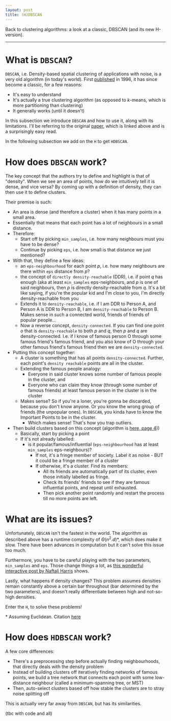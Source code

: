 ```yaml
---
layout: post
title: (H)DBSCAN
---
```


Back to clustering algorithms: a look at a classic, DBSCAN (and its new H-version).

---

# What is `DBSCAN`?

`DBSCAN`, i.e. Density-based spatial clustering of applications with noise, is a very old algorithm (in today's world). First [published](https://www.aaai.org/Papers/KDD/1996/KDD96-037.pdf) in 1996, it has since become a classic, for a few reasons:

- It's easy to understand
- It's actually a true clustering algorithm (as opposed to $k$-means, which is more partitioning than clustering)
- It generally works (until it doesn't)

In this subsection we introduce `DBSCAN` and how to use it, along with its limitations. I'll be referring to the original [paper](https://www.aaai.org/Papers/KDD/1996/KDD96-037.pdf), which is linked above and is a surprisingly easy read.

In the following subsection we add on the `H` to get `HDBSCAN`.

# How does `DBSCAN` work?

The key concept that the authors try to define and highlight is that of "density". When we see an area of points, how do we intuitively tell it is dense, and vice versa? By coming up with a definition of density, they can then use it to define clusters. 

Their premise is such:
- An area is dense (and therefore a cluster) when it has many points in a small area.
- Essentially that means that each point has a lot of neighbours in a small distance.
- Therefore:
    - Start off by picking `min_samples`, i.e. how many neighbours must you have to be dense?
    - Continue by picking `eps`, i.e. how small is that distance we just mentioned?
- With that, they define a few ideas:
    - an `eps-neighbourhood` for each point $p$, i.e. how many neighbours are there within `eps` distance from $p$?
    - the concept of `directly density-reachable` (DDR), i.e. if point $q$ has enough (aka at least `min_samples` eps-neighbours, and $p$ is one of said neighbours, then $p$ is directly density-reachable from $q$. It's a bit like saying, if you're the popular kid and I'm close to you, I'm directly density-reachable from you
    - Extends it to `density-reachable`, i.e. if I am DDR to Person A, and Person A is DDR to Person B, I am `density-reachable` to Person B. Makes sense in such a connected world, friends of friends of popular people...
    - Now a reverse concept, `density-connected`. If you can find one point $o$ that is `density-reachable` to both $p$ and $q$, then $p$ and $q$ are density-connected. I.e. if I know of famous person O through some famous friend's famous friend, and you also know of O through your other famous friend's famous friend then we are `density-connected`.
- Putting this concept together:
    - A cluster is something that has all points `density-connected`. Further, each point's `density reachable` points are all in the cluster.
    - Extending the famous people analogy:
        - Everyone in said cluster knows some number of famous people in the cluster, and
        - Everyone who can claim they know (through some number of famous friends) at least famous person in the cluster is in the cluster
    - Makes sense? So if you're a loner, you're gonna be discarded, because you don't know anyone. Or you know the wrong group of friends (the unpopular ones). In `DBSCAN`, you kinda have to know the Important Points to be in the cluster.
        - Which makes sense! That's how you trap outliers.   
- Then build clusters based on this concept (algorithm is [here, page 4](http://www.ccs.neu.edu/home/vip/teach/DMcourse/2_cluster_EM_mixt/notes_slides/revisitofrevisitDBSCAN.pdf)))
    - Basically, start by picking a point
    - If it's not already labelled:
        - is it popular/famous/influential (`eps-neighbourhood` has at least `min_samples` eps-neighbours)?
            - If not, it's a fringe member of society. Label it as noise - BUT it could be a fringe member of a cluster
            - If otherwise, it's a cluster. Find its members:
                - All its friends are automatically part of its cluster, even those initially labelled as fringe.
                - Check its friends' friends to see if they are famous influential points, and repeat until exhausted.
                - Then pick another point randomly and restart the process till no more points are left.
                
  
# What are its issues?

Unfortunately, `DBSCAN` isn't the fastest in the world. The algorithm as described above has a runtime complexity of $Θ(n^2.d)$\*, which does make it slow. There have been advances in computation but it can't solve this issue too much.

Furthermore, you have to be careful playing with the two parameters, `min_samples` and `eps`. Those change things a lot, as [this wonderful interactive post by Naftali Harris](https://www.naftaliharris.com/blog/visualizing-dbscan-clustering/) shows.

Lastly, what happens if density changes? This problem assumes densities remain constantly above a certain bar throughout (bar determined by the two parameters), and doesn't really differentiate between high and not-so-high densities. 

Enter the `H`, to solve these problems!

\* Assuming Euclidean. Citation [here](http://www.ccs.neu.edu/home/vip/teach/DMcourse/2_cluster_EM_mixt/notes_slides/revisitofrevisitDBSCAN.pdf)

        
# How does `HDBSCAN` work?

A few core differences:

- There's a preprocessing step before actually finding neighbourhoods, that directly deals with the density problem
- Instead of building clusters off iteratively finding networks of famous points, we build a tree network that connects each point with some low-distance neighbour (called a minimum-spanning tree, or MST)
- Then, auto-select clusters based off how stable the clusters are to stray noise splitting off

This is actually very far away from `DBSCAN`, but has its similarities. 


(tbc with code and all)